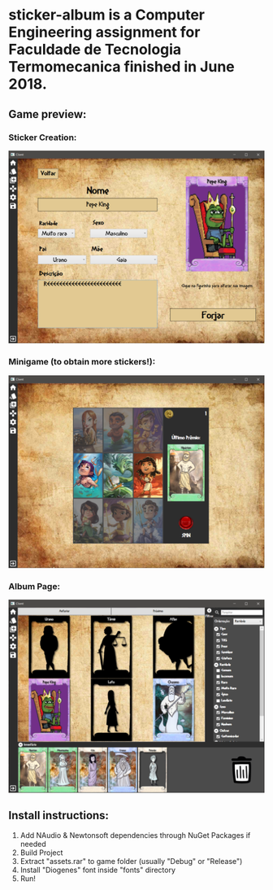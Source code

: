# sticker-album is a Computer Engineering assignment for Faculdade de Tecnologia Termomecanica finished in June 2018.

## Game preview: 

### Sticker Creation:
<p align="center">
   <img src="pictures/creation.png"/>
</p>

### Minigame (to obtain more stickers!):
<p align="center">
   <img src="pictures/minigame.png"/>
</p>

### Album Page:
<p align="center">
   <img src="pictures/sticker-page.png"/>
</p>

## Install instructions:

 1. Add NAudio & Newtonsoft dependencies through NuGet Packages if needed
 1. Build Project
 1. Extract "assets.rar" to game folder (usually "Debug" or "Release")
 1. Install "Diogenes" font inside "fonts" directory
 1. Run!

